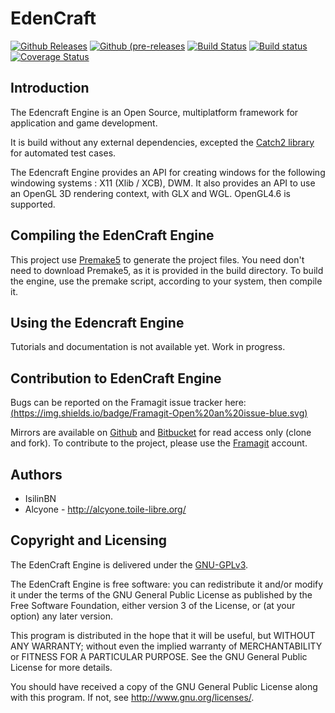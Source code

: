 # EdenCraft

[![Github Releases](https://img.shields.io/github/release/Isilin/edencraft.svg)](https://github.com/simnomceu/EdenCraft/releases)
[![Github (pre-releases](https://img.shields.io/github/release/simnomceu/edencraft/all.svg?label=nightly)](https://github.com/simnomceu/EdenCraft/releases)
[![Build Status](https://travis-ci.org/Isilin/EdenCraft.svg?branch=master)](https://travis-ci.org/Isilin/EdenCraft)
[![Build status](https://ci.appveyor.com/api/projects/status/h14mj302e5x0amy4/branch/master?svg=true)](https://ci.appveyor.com/project/Isilin/edencraft/branch/master)
[![Coverage Status](https://coveralls.io/repos/github/Isilin/EdenCraft/badge.svg?branch=master)](https://coveralls.io/github/Isilin/EdenCraft?branch=master)


## Introduction
The Edencraft Engine is an Open Source, multiplatform framework for application and game development.

It is build without any external dependencies, excepted the [Catch2 library](https://github.com/catchorg/Catch2) for automated test cases.

The Edencraft Engine provides an API for creating windows for the following windowing systems : X11 (Xlib / XCB), DWM. It also provides an API to use an OpenGL 3D rendering context, with GLX and WGL. OpenGL4.6 is supported.


## Compiling the EdenCraft Engine
This project use [Premake5](https://premake.github.io/download.html) to generate the project files. You need don't need to download Premake5, as it is provided in the build directory. To build the engine, use the premake script, according to your system, then compile it.

## Using the Edencraft Engine
Tutorials and documentation is not available yet. Work in progress.

## Contribution to EdenCraft Engine
Bugs can be reported on the Framagit issue tracker here: [(https://img.shields.io/badge/Framagit-Open%20an%20issue-blue.svg)](https://framagit.org/simnomce_u/EdenCraft/issues)

Mirrors are available on [Github](https://github.com/simnomceu/EdenCraft) and [Bitbucket](https://bitbucket.org/simnomce_u/edencraft) for read access only (clone and fork). To contribute to the project, please use the [Framagit](https://framagit.org/simnomce_u/EdenCraft) account.

## Authors
* IsilinBN
* Alcyone - http://alcyone.toile-libre.org/

## Copyright and Licensing
The EdenCraft Engine is delivered under the [GNU-GPLv3](https://www.gnu.org/licenses/gpl-3.0.fr.html).

The EdenCraft Engine is free software: you can redistribute it and/or modify it under the terms of the GNU General Public License as published by the Free Software Foundation, either version 3 of the License, or (at your option) any later version.
 
This program is distributed in the hope that it will be useful, but WITHOUT ANY WARRANTY; without even the implied warranty of MERCHANTABILITY or FITNESS FOR A PARTICULAR PURPOSE.  See the GNU General Public License for more details.

You should have received a copy of the GNU General Public License along with this program.  If not, see <http://www.gnu.org/licenses/>.